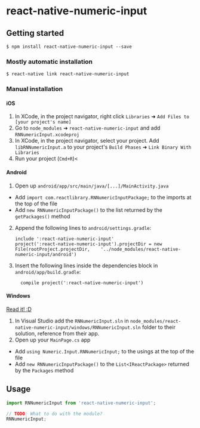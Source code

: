 
# react-native-numeric-input

## Getting started

`$ npm install react-native-numeric-input --save`

### Mostly automatic installation

`$ react-native link react-native-numeric-input`

### Manual installation


#### iOS

1. In XCode, in the project navigator, right click `Libraries` ➜ `Add Files to [your project's name]`
2. Go to `node_modules` ➜ `react-native-numeric-input` and add `RNNumericInput.xcodeproj`
3. In XCode, in the project navigator, select your project. Add `libRNNumericInput.a` to your project's `Build Phases` ➜ `Link Binary With Libraries`
4. Run your project (`Cmd+R`)<

#### Android

1. Open up `android/app/src/main/java/[...]/MainActivity.java`
  - Add `import com.reactlibrary.RNNumericInputPackage;` to the imports at the top of the file
  - Add `new RNNumericInputPackage()` to the list returned by the `getPackages()` method
2. Append the following lines to `android/settings.gradle`:
  	```
  	include ':react-native-numeric-input'
  	project(':react-native-numeric-input').projectDir = new File(rootProject.projectDir, 	'../node_modules/react-native-numeric-input/android')
  	```
3. Insert the following lines inside the dependencies block in `android/app/build.gradle`:
  	```
      compile project(':react-native-numeric-input')
  	```

#### Windows
[Read it! :D](https://github.com/ReactWindows/react-native)

1. In Visual Studio add the `RNNumericInput.sln` in `node_modules/react-native-numeric-input/windows/RNNumericInput.sln` folder to their solution, reference from their app.
2. Open up your `MainPage.cs` app
  - Add `using Numeric.Input.RNNumericInput;` to the usings at the top of the file
  - Add `new RNNumericInputPackage()` to the `List<IReactPackage>` returned by the `Packages` method


## Usage
```javascript
import RNNumericInput from 'react-native-numeric-input';

// TODO: What to do with the module?
RNNumericInput;
```
  